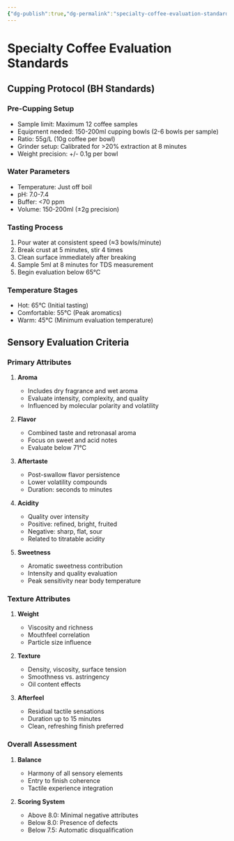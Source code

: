 ```yaml
---
{"dg-publish":true,"dg-permalink":"specialty-coffee-evaluation-standards","permalink":"/specialty-coffee-evaluation-standards/","title":"Specialty Coffee Evaluation Standards: BH Protocol and Sensory Analysis","tags":["coffee","cupping","quality-control","sensory-evaluation","specialty-coffee","brewing-standards"]}
---
```


# Specialty Coffee Evaluation Standards

## Cupping Protocol (BH Standards)

### Pre-Cupping Setup
- Sample limit: Maximum 12 coffee samples
- Equipment needed: 150-200ml cupping bowls (2-6 bowls per sample)
- Ratio: 55g/L (10g coffee per bowl)
- Grinder setup: Calibrated for >20% extraction at 8 minutes
- Weight precision: +/- 0.1g per bowl

### Water Parameters
- Temperature: Just off boil
- pH: 7.0-7.4
- Buffer: <70 ppm
- Volume: 150-200ml (±2g precision)

### Tasting Process
1. Pour water at consistent speed (≈3 bowls/minute)
2. Break crust at 5 minutes, stir 4 times
3. Clean surface immediately after breaking
4. Sample 5ml at 8 minutes for TDS measurement
5. Begin evaluation below 65°C

### Temperature Stages
- Hot: 65°C (Initial tasting)
- Comfortable: 55°C (Peak aromatics)
- Warm: 45°C (Minimum evaluation temperature)

## Sensory Evaluation Criteria

### Primary Attributes
1. **Aroma**
   - Includes dry fragrance and wet aroma
   - Evaluate intensity, complexity, and quality
   - Influenced by molecular polarity and volatility

2. **Flavor**
   - Combined taste and retronasal aroma
   - Focus on sweet and acid notes
   - Evaluate below 71°C

3. **Aftertaste**
   - Post-swallow flavor persistence
   - Lower volatility compounds
   - Duration: seconds to minutes

4. **Acidity**
   - Quality over intensity
   - Positive: refined, bright, fruited
   - Negative: sharp, flat, sour
   - Related to titratable acidity

5. **Sweetness**
   - Aromatic sweetness contribution
   - Intensity and quality evaluation
   - Peak sensitivity near body temperature

### Texture Attributes
1. **Weight**
   - Viscosity and richness
   - Mouthfeel correlation
   - Particle size influence

2. **Texture**
   - Density, viscosity, surface tension
   - Smoothness vs. astringency
   - Oil content effects

3. **Afterfeel**
   - Residual tactile sensations
   - Duration up to 15 minutes
   - Clean, refreshing finish preferred

### Overall Assessment
1. **Balance**
   - Harmony of all sensory elements
   - Entry to finish coherence
   - Tactile experience integration

2. **Scoring System**
   - Above 8.0: Minimal negative attributes
   - Below 8.0: Presence of defects
   - Below 7.5: Automatic disqualification
